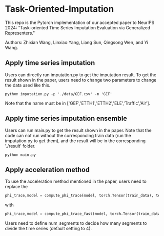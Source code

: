 # Task-Oriented-Imputation
This repo is the Pytorch implementation of our accepted paper to NeurIPS 2024: "Task-oriented Time Series Imputation Evaluation via Generalized Representers."

Authors: Zhixian Wang, Linxiao Yang, Liang Sun, Qingsong Wen, and Yi Wang.

## Apply time series imputation
Users can directly run imputation.py to get the imputation result. To get the result shown in the paper, users need to change two parameters to change the data used like this.
~~~
python imputation.py -p './data/GEF.csv' -n 'GEF'
~~~

Note that the name must be in ['GEF','ETTH1','ETTH2','ELE','Traffic','Air'].

## Apply time series imputation ensemble
Users can run main.py to get the result shown in the paper. Note that the code can not run without the corresponding train data (run the imputation.py to get them), and the result will be in the corresponding './result' folder.

~~~
python main.py
~~~

## Apply acceleration method

To use the acceleration method mentioned in the paper, users need to replace the 
```python
phi_trace,model = compute_phi_trace(model, torch.Tensor(train_data), torch.Tensor(train_label), torch.Tensor(test_data), torch.Tensor(test_label), learning_rate, epochs,train_criterion = nn.MSELoss(),device=device)
```
with
```python
phi_trace,model = compute_phi_trace_fast(model, torch.Tensor(train_data), torch.Tensor(train_label), torch.Tensor(test_data), torch.Tensor(test_label), learning_rate, epochs,train_criterion = nn.MSELoss(),device=device,num_segments = num_segments)
```
Users need to define num_segments to decide how many segments to divide the time series (default setting to 4).

